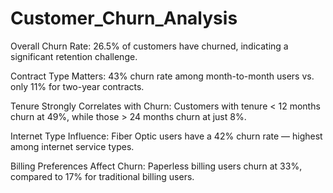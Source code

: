 # Customer_Churn_Analysis
Overall Churn Rate: 26.5% of customers have churned, indicating a significant retention challenge.

Contract Type Matters: 43% churn rate among month-to-month users vs. only 11% for two-year contracts.

Tenure Strongly Correlates with Churn: Customers with tenure < 12 months churn at 49%, while those > 24 months churn at just 8%.

Internet Type Influence: Fiber Optic users have a 42% churn rate — highest among internet service types.

Billing Preferences Affect Churn: Paperless billing users churn at 33%, compared to 17% for traditional billing users.
